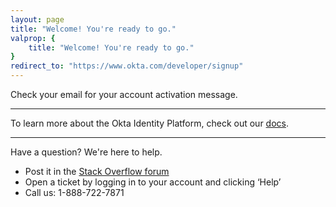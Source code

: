 ```yaml
---
layout: page
title: "Welcome! You're ready to go."
valprop: {
	title: "Welcome! You're ready to go."
}
redirect_to: "https://www.okta.com/developer/signup"
---
```



Check your email for your account activation message.

----

To learn more about the Okta Identity Platform, check out our <a href="/docs/getting_started/design_principles.html">docs</a>.

----

Have a question? We're here to help.

- Post it in the <a href="{{ site.stack_overflow_forum_url }}" target="_blank">Stack Overflow forum</a>
- Open a ticket by logging in to your account and clicking ‘Help’
- Call us: 1-888-722-7871
